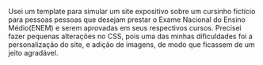Usei um template para simular um site expositivo sobre um cursinho fictício para pessoas pessoas que desejam prestar o Exame Nacional do Ensino Médio(ENEM) e serem aprovadas em seus respectivos cursos. 
Precisei fazer pequenas alterações no CSS, pois uma das minhas dificuldades foi a personalização do site, e adição de imagens, de modo que ficassem de um jeito agradável.
